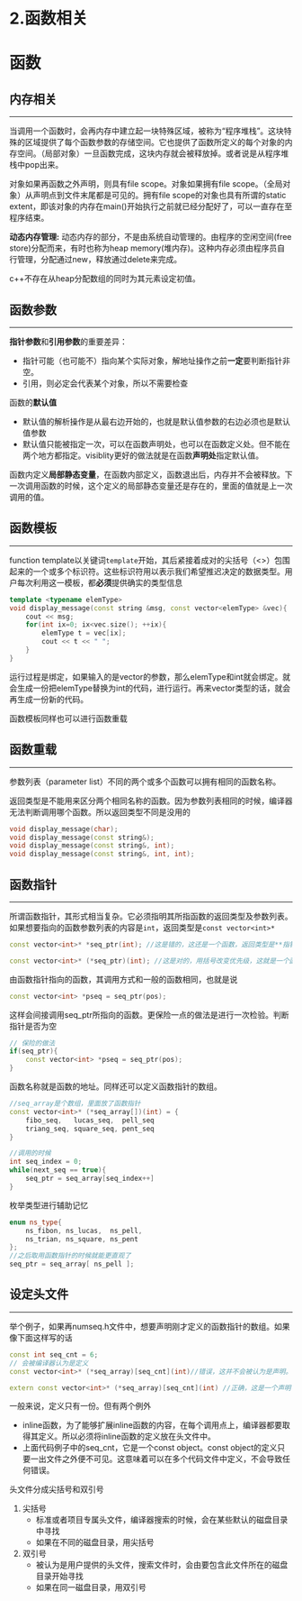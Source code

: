 # 2.函数相关

# 函数

## 内存相关

---

当调用一个函数时，会再内存中建立起一块特殊区域，被称为“程序堆栈”。这块特殊的区域提供了每个函数参数的存储空间。它也提供了函数所定义的每个对象的内存空间。（局部对象）一旦函数完成，这块内存就会被释放掉。或者说是从程序堆栈中pop出来。

对象如果再函数之外声明，则具有file scope。对象如果拥有file scope。（全局对象）从声明点到文件末尾都是可见的。拥有file scope的对象也具有所谓的static extent，即该对象的内存在main()开始执行之前就已经分配好了，可以一直存在至程序结束。

**动态内存管理:** 动态内存的部分，不是由系统自动管理的。由程序的空闲空间(free store)分配而来，有时也称为heap memory(堆内存)。这种内存必须由程序员自行管理，分配通过new，释放通过delete来完成。

c++不存在从heap分配数组的同时为其元素设定初值。

## 函数参数

---

**指针参数**和**引用参数**的重要差异：

- 指针可能（也可能不）指向某个实际对象，解地址操作之前**一定**要判断指针非空。
- 引用，则必定会代表某个对象，所以不需要检查

函数的**默认值**

- 默认值的解析操作是从最右边开始的，也就是默认值参数的右边必须也是默认值参数
- 默认值只能被指定一次，可以在函数声明处，也可以在函数定义处。但不能在两个地方都指定。visiblity更好的做法就是在函数**声明处**指定默认值。

函数内定义**局部静态变量**，在函数内部定义，函数退出后，内存并不会被释放。下一次调用函数的时候，这个定义的局部静态变量还是存在的，里面的值就是上一次调用的值。

## 函数模板

---

function template以关键词`template`开始，其后紧接着成对的尖括号（<>）包围起来的一个或多个标识符。这些标识符用以表示我们希望推迟决定的数据类型。用户每次利用这一模板，都**必须**提供确实的类型信息

```cpp
template <typename elemType>
void display_message(const string &msg, const vector<elemType> &vec){
    cout << msg;
    for(int ix=0; ix<vec.size(); ++ix){
        elemType t = vec[ix];
        cout << t << " ";
    }
}
```

运行过程是绑定，如果输入的是vector<int>的参数，那么elemType和int就会绑定。就会生成一份把elemType替换为int的代码，进行运行。再来vector<string>类型的话，就会再生成一份新的代码。

函数模板同样也可以进行函数重载

## 函数重载

---

参数列表（parameter list）不同的两个或多个函数可以拥有相同的函数名称。

返回类型是不能用来区分两个相同名称的函数。因为参数列表相同的时候，编译器无法判断调用哪个函数。所以返回类型不同是没用的

```cpp
void display_message(char);
void display_message(const string&);
void display_message(const string&, int);
void display_message(const string&, int, int);
```

## 函数指针

---

所谓函数指针，其形式相当复杂。它必须指明其所指函数的返回类型及参数列表。如果想要指向的函数参数列表的内容是`int`，返回类型是`const vector<int>*`

```cpp
const vector<int>* *seq_ptr(int); //这是错的，这还是一个函数，返回类型是**指针的指针

const vector<int>* (*seq_ptr)(int); //这是对的，用括号改变优先级，这就是一个函数指针了
```

由函数指针指向的函数，其调用方式和一般的函数相同，也就是说

```cpp
const vector<int> *pseq = seq_ptr(pos);
```

这样会间接调用seq_ptr所指向的函数。更保险一点的做法是进行一次检验。判断指针是否为空

```cpp
// 保险的做法
if(seq_ptr){
	const vector<int> *pseq = seq_ptr(pos);
}
```

函数名称就是函数的地址。同样还可以定义函数指针的数组。

```cpp
//seq_array是个数组，里面放了函数指针
const vector<int>* (*seq_array[])(int) = {
	fibo_seq,   lucas_seq,  pell_seq
	triang_seq, square_seq, pent_seq
}

//调用的时候
int seq_index = 0;
while(next_seq == true){
	seq_ptr = seq_array[seq_index++]
}
```

枚举类型进行辅助记忆

```cpp
enum ns_type{
	ns_fibon, ns_lucas,  ns_pell,
	ns_trian, ns_square, ns_pent
};
//之后取用函数指针的时候就能更直观了
seq_ptr = seq_array[ ns_pell ];
```

## 设定头文件
---
举个例子，如果再numseq.h文件中，想要声明刚才定义的函数指针的数组。如果像下面这样写的话

```cpp
const int seq_cnt = 6;
// 会被编译器认为是定义
const vector<int>* (*seq_array)[seq_cnt](int)//错误，这并不会被认为是声明。

extern const vector<int>* (*seq_array)[seq_cnt](int) //正确，这是一个声明
```

一般来说，定义只有一份。但有两个例外

- inline函数，为了能够扩展inline函数的内容，在每个调用点上，编译器都要取得其定义。所以必须将inline函数的定义放在头文件中。
- 上面代码例子中的seq_cnt，它是一个const object。const object的定义只要一出文件之外便不可见。这意味着可以在多个代码文件中定义，不会导致任何错误。

头文件分成尖括号和双引号

1. 尖括号
    - 标准或者项目专属头文件，编译器搜索的时候，会在某些默认的磁盘目录中寻找
    - 如果在不同的磁盘目录，用尖括号
2. 双引号
    - 被认为是用户提供的头文件，搜索文件时，会由要包含此文件所在的磁盘目录开始寻找
    - 如果在同一磁盘目录，用双引号